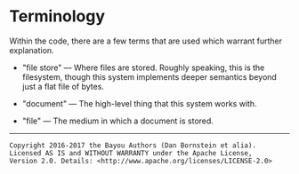 Terminology
===========

Within the code, there are a few terms that are used which warrant further
explanation.

* "file store" &mdash; Where files are stored. Roughly speaking, this is the
  filesystem, though this system implements deeper semantics beyond just a
  flat file of bytes.

* "document" &mdash; The high-level thing that this system works with.

* "file" &mdash; The medium in which a document is stored.

- - - - - - - - - -

```
Copyright 2016-2017 the Bayou Authors (Dan Bornstein et alia).
Licensed AS IS and WITHOUT WARRANTY under the Apache License,
Version 2.0. Details: <http://www.apache.org/licenses/LICENSE-2.0>
```
